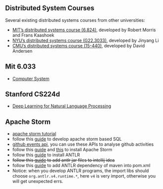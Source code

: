 ## Distributed System Courses
Several existing distributed systems courses from other universities:
- [MIT’s distributed systems course (6.824)](https://pdos.csail.mit.edu/6.824/), developed by Robert Morris and Frans Kaashoek
- [NYU’s distributed systems course (G22.3033)](http://www.news.cs.nyu.edu/~jinyang/fa16-ds/), developed by Jinyang Li
- [CMU’s distributed systems course (15-440)](http://www.cs.cmu.edu/~dga/15-440/F10/), developed by David Andersen

## Mit 6.033
- [Computer System](http://web.mit.edu/6.033/www/)

## Stanford CS224d
- [Deep Learning for Natural Language Processing](http://cs224d.stanford.edu/)
## Apache Storm
- [apache storm tutorial](http://www.tutorialspoint.com/apache_storm/index.htm)
- follow this [guide](http://storm.apache.org/releases/2.0.0-SNAPSHOT/storm-sql-internal.html) to develop apache storm based SQL
- [github events api](https://developer.github.com/v3/activity/events/), you can use these APIs to analyse github activities
- follow this [guide](https://www.tutorialspoint.com/apache_storm/apache_storm_installation.htm) and [this](http://www.powerxing.com/install-storm/) to install Apache Storm
- follow this [guide](https://github.com/antlr/antlr4/blob/master/doc/getting-started.md) to install ANTLR
- ~~follow this [guide](https://stackoverflow.com/questions/21051991/importing-jar-file-into-intellij-idea) to add antlr jar files to intellij idea~~
- follow this [guide](http://mvnrepository.com/artifact/org.antlr/antlr4-runtime/4.7) to add ANTLR dependency of maven into pom.xml
- Notice: when you develop ANTLR programs, the import libs should choose `org.antlr.v4.runtime.*`, here `v4` is very import, otherwise you will get unexpected errs.
